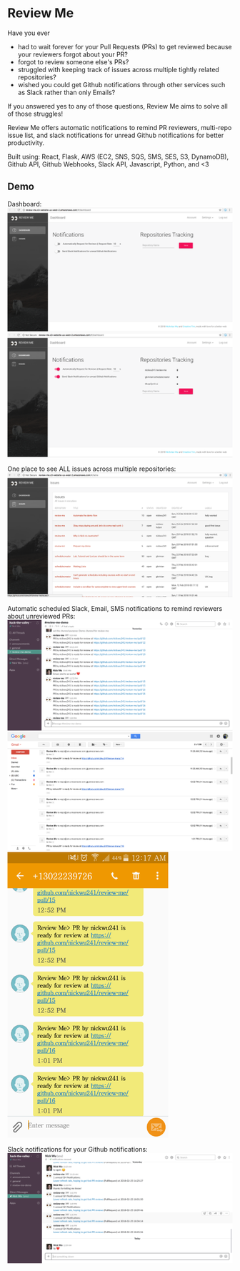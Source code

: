 # Review Me
Have you ever

- had to wait forever for your Pull Requests (PRs) to get reviewed because your reviewers forgot about your PR?
- forgot to review someone else's PRs?
- struggled with keeping track of issues across multiple tightly related repositories?
- wished you could get Github notifications through other services such as Slack rather than only Emails?

If you answered yes to any of those questions, Review Me aims to solve all of those struggles!

Review Me offers automatic notifications to remind PR reviewers, multi-repo issue list, and slack notifications for unread Github notifications for better productivity.

Built using: React, Flask, AWS (EC2, SNS, SQS, SMS, SES, S3, DynamoDB), Github API, Github Webhooks, Slack API, Javascript, Python, and <3

## Demo
Dashboard:
<img src="https://raw.githubusercontent.com/nickwu241/review-me/master/demo/dashboard1.png" />
<img src="https://raw.githubusercontent.com/nickwu241/review-me/master/demo/dashboard2.png" />

One place to see ALL issues across multiple repositories:
<img src="https://raw.githubusercontent.com/nickwu241/review-me/master/demo/issues.png" />

Automatic scheduled Slack, Email, SMS notifications to remind reviewers about unreviewed PRs:
<img src="https://raw.githubusercontent.com/nickwu241/review-me/master/demo/ask_reviewer_slack.png" />
<img src="https://raw.githubusercontent.com/nickwu241/review-me/master/demo/ask_reviewer_email.png" />
<img src="https://raw.githubusercontent.com/nickwu241/review-me/master/demo/ask_reviewer_sms.png" width="auto" height="640px"/>

Slack notifications for your Github notifications:
<img src="https://raw.githubusercontent.com/nickwu241/review-me/master/demo/unread_notifications_slack.png" />
